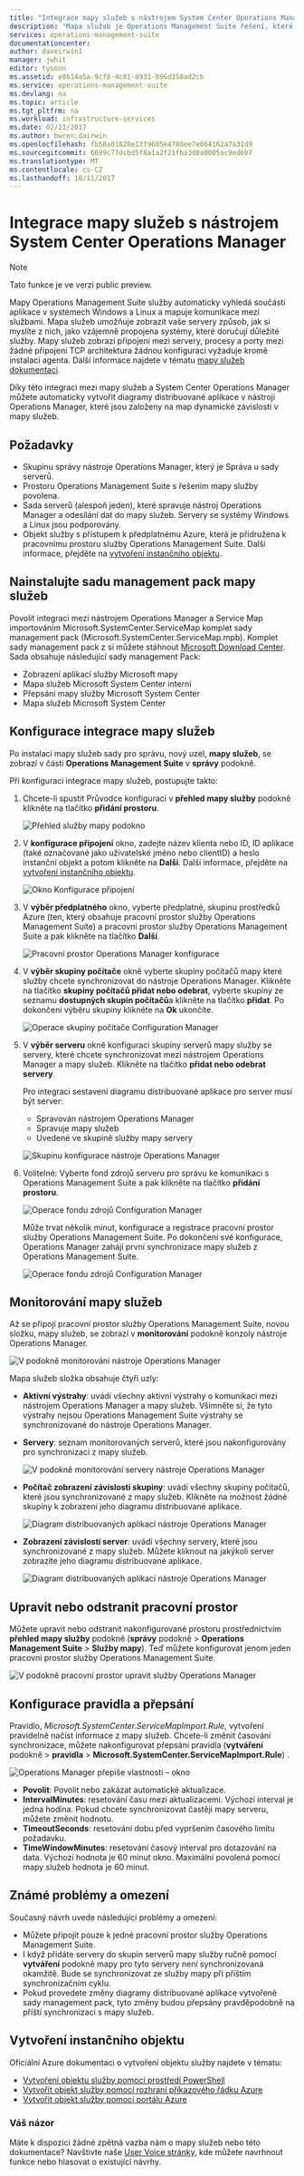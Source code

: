 ```yaml
---
title: "Integrace mapy služeb s nástrojem System Center Operations Manager | Microsoft Docs"
description: "Mapa služeb je Operations Management Suite řešení, které automaticky zjistí součásti aplikace v systémech Windows a Linux a mapuje komunikace mezi službami. Tento článek popisuje pomocí mapy služeb pro automatické vytvoření diagramy distribuované aplikace v nástroji Operations Manager."
services: operations-management-suite
documentationcenter: 
author: daveirwin1
manager: jwhit
editor: tysonn
ms.assetid: e8614a5a-9cf8-4c81-8931-896d358ad2cb
ms.service: operations-management-suite
ms.devlang: na
ms.topic: article
ms.tgt_pltfrm: na
ms.workload: infrastructure-services
ms.date: 02/21/2017
ms.author: bwren;dairwin
ms.openlocfilehash: fb58a01828e13f9605e4788ee7e064162a7a31d9
ms.sourcegitcommit: 6699c77dcbd5f8a1a2f21fba3d0a0005ac9ed6b7
ms.translationtype: MT
ms.contentlocale: cs-CZ
ms.lasthandoff: 10/11/2017
---
```

# <a name="service-map-integration-with-system-center-operations-manager"></a>Integrace mapy služeb s nástrojem System Center Operations Manager
  > [!NOTE]
  > Tato funkce je ve verzi public preview.
  > 
  
Mapy Operations Management Suite služby automaticky vyhledá součásti aplikace v systémech Windows a Linux a mapuje komunikace mezi službami. Mapa služeb umožňuje zobrazit vaše servery způsob, jak si myslíte z nich, jako vzájemně propojena systémy, které doručují důležité služby. Mapy služeb zobrazí připojení mezi servery, procesy a porty mezi žádné připojení TCP architektura žádnou konfiguraci vyžaduje kromě instalaci agenta. Další informace najdete v tématu [mapy služeb dokumentaci](operations-management-suite-service-map.md).

Díky této integraci mezi mapy služeb a System Center Operations Manager můžete automaticky vytvořit diagramy distribuované aplikace v nástroji Operations Manager, které jsou založeny na map dynamické závislostí v mapy služeb.

## <a name="prerequisites"></a>Požadavky
* Skupinu správy nástroje Operations Manager, který je Správa u sady serverů.
* Prostoru Operations Management Suite s řešením mapy služby povolena.
* Sada serverů (alespoň jeden), které spravuje nástroj Operations Manager a odesílání dat do mapy služeb. Servery se systémy Windows a Linux jsou podporovány.
* Objekt služby s přístupem k předplatnému Azure, která je přidružena k pracovnímu prostoru služby Operations Management Suite. Další informace, přejděte na [vytvoření instančního objektu](#creating-a-service-principal).

## <a name="install-the-service-map-management-pack"></a>Nainstalujte sadu management pack mapy služeb
Povolit integraci mezi nástrojem Operations Manager a Service Map importováním Microsoft.SystemCenter.ServiceMap komplet sady management pack (Microsoft.SystemCenter.ServiceMap.mpb). Komplet sady management pack z si můžete stáhnout [Microsoft Download Center](https://www.microsoft.com/download/details.aspx?id=55763). Sada obsahuje následující sady management Pack:
* Zobrazení aplikací služby Microsoft mapy
* Mapa služeb Microsoft System Center interní
* Přepsání mapy služby Microsoft System Center
* Mapa služeb Microsoft System Center

## <a name="configure-the-service-map-integration"></a>Konfigurace integrace mapy služeb
Po instalaci mapy služeb sady pro správu, nový uzel, **mapy služeb**, se zobrazí v části **Operations Management Suite** v **správy** podokně. 

Při konfiguraci integrace mapy služeb, postupujte takto:

1. Chcete-li spustit Průvodce konfigurací v **přehled mapy služby** podokně klikněte na tlačítko **přidání prostoru**.  

    ![Přehled služby mapy podokno](media/oms-service-map/scom-configuration.png)

2. V **konfigurace připojení** okno, zadejte název klienta nebo ID, ID aplikace (také označované jako uživatelské jméno nebo clientID) a heslo instanční objekt a potom klikněte na **Další**. Další informace, přejděte na [vytvoření instančního objektu](#creating-a-service-principal).

    ![Okno Konfigurace připojení](media/oms-service-map/scom-config-spn.png)

3. V **výběr předplatného** okno, vyberte předplatné, skupinu prostředků Azure (ten, který obsahuje pracovní prostor služby Operations Management Suite) a pracovní prostor služby Operations Management Suite a pak klikněte na tlačítko **Další**.

    ![Pracovní prostor Operations Manager konfigurace](media/oms-service-map/scom-config-workspace.png)

4. V **výběr skupiny počítače** okně vyberte skupiny počítačů mapy které služby chcete synchronizovat do nástroje Operations Manager. Klikněte na tlačítko **skupiny počítačů přidat nebo odebrat**, vyberte skupiny ze seznamu **dostupných skupin počítačů**a klikněte na tlačítko **přidat**.  Po dokončení výběru skupiny klikněte na **Ok** ukončíte.
    
    ![Operace skupiny počítače Configuration Manager](media/oms-service-map/scom-config-machine-groups.png)
    
5. V **výběr serveru** okně konfiguraci skupiny serverů mapy služby se servery, které chcete synchronizovat mezi nástrojem Operations Manager a mapy služeb. Klikněte na tlačítko **přidat nebo odebrat servery**.   
    
    Pro integraci sestavení diagramu distribuované aplikace pro server musí být server:

    * Spravován nástrojem Operations Manager
    * Spravuje mapy služeb
    * Uvedené ve skupině služby mapy servery

    ![Skupinu konfigurace nástroje Operations Manager](media/oms-service-map/scom-config-group.png)

6. Volitelné: Vyberte fond zdrojů serveru pro správu ke komunikaci s Operations Management Suite a pak klikněte na tlačítko **přidání prostoru**.

    ![Operace fondu zdrojů Configuration Manager](media/oms-service-map/scom-config-pool.png)

    Může trvat několik minut, konfigurace a registrace pracovní prostor služby Operations Management Suite. Po dokončení své konfigurace, Operations Manager zahájí první synchronizace mapy služeb z Operations Management Suite.

    ![Operace fondu zdrojů Configuration Manager](media/oms-service-map/scom-config-success.png)


## <a name="monitor-service-map"></a>Monitorování mapy služeb
Až se připojí pracovní prostor služby Operations Management Suite, novou složku, mapy služeb, se zobrazí v **monitorování** podokně konzoly nástroje Operations Manager.

![V podokně monitorování nástroje Operations Manager](media/oms-service-map/scom-monitoring.png)

Mapa služeb složka obsahuje čtyři uzly:
* **Aktivní výstrahy**: uvádí všechny aktivní výstrahy o komunikaci mezi nástrojem Operations Manager a mapy služeb.  Všimněte si, že tyto výstrahy nejsou Operations Management Suite výstrahy se synchronizované do nástroje Operations Manager. 

* **Servery**: seznam monitorovaných serverů, které jsou nakonfigurovány pro synchronizaci z mapy služeb.

    ![V podokně monitorování servery nástroje Operations Manager](media/oms-service-map/scom-monitoring-servers.png)

* **Počítač zobrazení závislostí skupiny**: uvádí všechny skupiny počítačů, které jsou synchronizované z mapy služeb. Klikněte na možnost žádné skupiny k zobrazení jeho diagramu distribuované aplikace.

    ![Diagram distribuovaných aplikací nástroje Operations Manager](media/oms-service-map/scom-group-dad.png)

* **Zobrazení závislostí server**: uvádí všechny servery, které jsou synchronizované z mapy služeb. Můžete kliknout na jakýkoli server zobrazíte jeho diagramu distribuované aplikace.

    ![Diagram distribuovaných aplikací nástroje Operations Manager](media/oms-service-map/scom-dad.png)

## <a name="edit-or-delete-the-workspace"></a>Upravit nebo odstranit pracovní prostor
Můžete upravit nebo odstranit nakonfigurované prostoru prostřednictvím **přehled mapy služby** podokně (**správy** podokně > **Operations Management Suite**  >  **Služby mapy**). Teď můžete konfigurovat jenom jeden pracovní prostor služby Operations Management Suite.

![V podokně pracovní prostor upravit služby Operations Manager](media/oms-service-map/scom-edit-workspace.png)

## <a name="configure-rules-and-overrides"></a>Konfigurace pravidla a přepsání
Pravidlo, _Microsoft.SystemCenter.ServiceMapImport.Rule_, vytvoření pravidelně načíst informace z mapy služeb. Chcete-li změnit časování synchronizace, můžete nakonfigurovat přepsání pravidla (**vytváření** podokně > **pravidla** > **Microsoft.SystemCenter.ServiceMapImport.Rule**) .

![Operations Manager přepíše vlastnosti – okno](media/oms-service-map/scom-overrides.png)

* **Povolit**: Povolit nebo zakázat automatické aktualizace. 
* **IntervalMinutes**: resetování času mezi aktualizacemi. Výchozí interval je jedna hodina. Pokud chcete synchronizovat častěji mapy serveru, můžete změnit hodnotu.
* **TimeoutSeconds**: resetování dobu před vypršením časového limitu požadavku. 
* **TimeWindowMinutes**: resetování časový interval pro dotazování na data. Výchozí hodnota je 60 minut okno. Maximální povolená pomocí mapy služeb hodnota je 60 minut.

## <a name="known-issues-and-limitations"></a>Známé problémy a omezení

Současný návrh uvede následující problémy a omezení:
* Můžete připojit pouze k jedné pracovní prostor služby Operations Management Suite.
* I když přidáte servery do skupin serverů mapy služby ručně pomocí **vytváření** podokně mapy pro tyto servery není synchronizovaná okamžitě.  Bude se synchronizovat ze služby mapy při příštím synchronizačním cyklu.
* Pokud provedete změny diagramy distribuované aplikace vytvořené sady management pack, tyto změny budou přepsány pravděpodobně na příští synchronizaci s mapy služeb.

## <a name="create-a-service-principal"></a>Vytvoření instančního objektu
Oficiální Azure dokumentaci o vytvoření objektu služby najdete v tématu:
* [Vytvoření objektu služby pomocí prostředí PowerShell](https://docs.microsoft.com/azure/azure-resource-manager/resource-group-authenticate-service-principal)
* [Vytvořit objekt služby pomocí rozhraní příkazového řádku Azure](https://docs.microsoft.com/azure/azure-resource-manager/resource-group-authenticate-service-principal-cli)
* [Vytvořit objekt služby pomocí portálu Azure](https://docs.microsoft.com/azure/azure-resource-manager/resource-group-create-service-principal-portal)

### <a name="feedback"></a>Váš názor
Máte k dispozici žádné zpětná vazba nám o mapy služeb nebo této dokumentace? Navštivte naše [User Voice stránky](https://feedback.azure.com/forums/267889-log-analytics/category/184492-service-map), kde můžete navrhnout funkce nebo hlasovat o existující návrhy.
